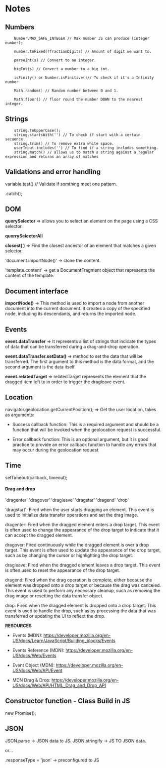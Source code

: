 # Notes

## Numbers

        Number.MAX_SAFE_INTEGER // Max number JS can produce (integer number);

        number.toFixed(?fractionDigits) // Amount of digit we want to.

        parseInt(s) // Convert to an integer.

        bigInt(s) // Convert a number to a big int.

        isFinity() or Number.isFinitive()// To check if it's a Infinity number

        Math.random() // Random number between 0 and 1.

        Math.floor() // floor round the number DOWN to the nearest integer.

## Strings

        string.ToUpperCase();
        string.startsWith('') // To check if start with a certain secuence.
        string.trim() // To remove extra white space.
        userInput.includes('') // To find if a string includes something.
        string.match() // allows us to match a string against a regular expression and returns an array of matches


## Validations and error handling

variable.test() // Validate if somthing meet one pattern.

.catch();

## DOM

**querySelector** => allows you to select an element on the page using a CSS selector.

**querrySelectorAll**

**closest( )** => Find the closest ancestor of an element that matches a given selector.

'document.importNode()' -> clone the content.

'template.content' -> get a DocumentFragment object that represents the content of the template.

## Document interface

**importNode()** -> This method is used to import a node from another document into the current document. It creates a copy of the specified node, including its descendants, and returns the imported node.

## Events

**event.dataTransfer** => It represents a list of strings that indicate the types of data that can be transferred during a drag-and-drop operation.

**event.dataTransfer.setData()** => method to set the data that will be transferred. The first argument to this method is the data format, and the second argument is the data itself.

**event.relatedTarget** => relatedTarget represents the element that the dragged item left to in order to trigger the dragleave event.

## Location

navigator.geolocation.getCurrentPosition(); => Get the user location, takes as arguments: 

- Success callback function: This is a required argument and should be a function that will be invoked when the geolocation request is successful.

- Error callback function: This is an optional argument, but it is good practice to provide an error callback function to handle any errors that may occur during the geolocation request.

## Time

setTimeout(callback, timeout);

#### Drag and drop

'dragenter'
'dragover'
'dragleave'
'dragstar'
'dragend'
'drop'

'dragstart': Fired when the user starts dragging an element. This event is used to initialize data transfer operations and set the drag image.

dragenter: Fired when the dragged element enters a drop target. This event is often used to change the appearance of the drop target to indicate that it can accept the dragged element.

dragover: Fired continuously while the dragged element is over a drop target. This event is often used to update the appearance of the drop target, such as by changing the cursor or highlighting the drop target.

dragleave: Fired when the dragged element leaves a drop target. This event is often used to reset the appearance of the drop target.

dragend: Fired when the drag operation is complete, either because the element was dropped onto a drop target or because the drag was canceled. This event is used to perform any necessary cleanup, such as removing the drag image or resetting the data transfer object.

drop: Fired when the dragged element is dropped onto a drop target. This event is used to handle the drop, such as by processing the data that was transferred or updating the UI to reflect the drop.

**RESOURCES**

- Events (MDN): https://developer.mozilla.org/en-US/docs/Learn/JavaScript/Building_blocks/Events

- Events Reference (MDN): https://developer.mozilla.org/en-US/docs/Web/Events

- Event Object (MDN): https://developer.mozilla.org/en-US/docs/Web/API/Event

- MDN Drag & Drop: https://developer.mozilla.org/en-US/docs/Web/API/HTML_Drag_and_Drop_API

## Constructor function - Class Build in JS

new Promise();

## JSON

JSON.parse ->  JSON data to JS.
JSON.stringify -> JS TO JSON data.

or...

.responseType = 'json' -> preconfigured to JS